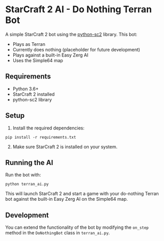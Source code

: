 # StarCraft 2 AI - Do Nothing Terran Bot

A simple StarCraft 2 bot using the [python-sc2](https://github.com/BurnySc2/python-sc2) library. This bot:
- Plays as Terran
- Currently does nothing (placeholder for future development)
- Plays against a built-in Easy Zerg AI
- Uses the Simple64 map

## Requirements

- Python 3.6+
- StarCraft 2 installed
- python-sc2 library

## Setup

1. Install the required dependencies:
```
pip install -r requirements.txt
```

2. Make sure StarCraft 2 is installed on your system.

## Running the AI

Run the bot with:
```
python terran_ai.py
```

This will launch StarCraft 2 and start a game with your do-nothing Terran bot against the built-in Easy Zerg AI on the Simple64 map.

## Development

You can extend the functionality of the bot by modifying the `on_step` method in the `DoNothingBot` class in `terran_ai.py`. 